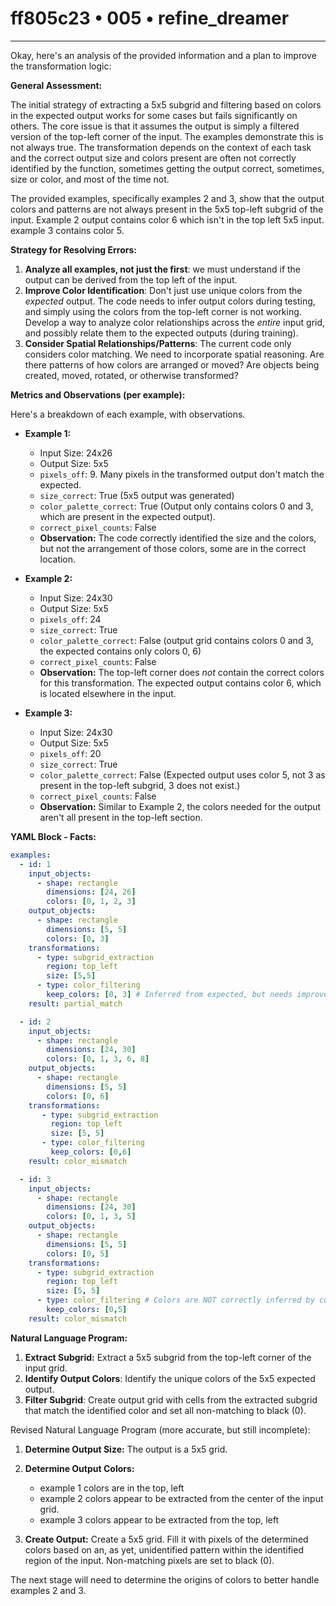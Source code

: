 # ff805c23 • 005 • refine_dreamer

---
Okay, here's an analysis of the provided information and a plan to improve the transformation logic:

**General Assessment:**

The initial strategy of extracting a 5x5 subgrid and filtering based on colors in the expected output works for some cases but fails significantly on others. The core issue is that it assumes the output is simply a filtered version of the top-left corner of the input. The examples demonstrate this is not always true. The transformation depends on the context of each task and the correct output size and colors present are often not correctly identified by the function, sometimes getting the output correct, sometimes, size or color, and most of the time not.

The provided examples, specifically examples 2 and 3, show that the output colors and patterns are not always present in the 5x5 top-left subgrid of the input. Example 2 output contains color 6 which isn't in the top left 5x5 input. example 3 contains color 5.

**Strategy for Resolving Errors:**

1.  **Analyze all examples, not just the first**: we must understand if the
    output can be derived from the top left of the input.
2.  **Improve Color Identification**: Don't just use unique colors from the *expected* output. The code needs to infer output colors during testing, and simply using the colors from the top-left corner is not working. Develop a way to analyze color relationships across the *entire* input grid, and possibly relate them to the expected outputs (during training).
3.  **Consider Spatial Relationships/Patterns**: The current code only considers color matching. We need to incorporate spatial reasoning. Are there patterns of how colors are arranged or moved? Are objects being created, moved, rotated, or otherwise transformed?

**Metrics and Observations (per example):**

Here's a breakdown of each example, with observations.

*   **Example 1:**
    *   Input Size: 24x26
    *   Output Size: 5x5
    *   `pixels_off`: 9. Many pixels in the transformed output don't match the expected.
    *   `size_correct`: True (5x5 output was generated)
    *   `color_palette_correct`: True (Output only contains colors 0 and 3, which are present in the expected output).
    *    `correct_pixel_counts`: False
    *   **Observation:** The code correctly identified the size and the colors, but not the arrangement of those colors, some are in the correct location.

*   **Example 2:**
    *   Input Size: 24x30
    *   Output Size: 5x5
    *   `pixels_off`: 24
    *   `size_correct`: True
    *   `color_palette_correct`: False (output grid contains colors 0 and 3, the expected contains only colors 0, 6)
    *   `correct_pixel_counts`: False
    *   **Observation:** The top-left corner does *not* contain the correct colors for this transformation. The expected output contains color 6, which is located elsewhere in the input.

*   **Example 3:**
    *   Input Size: 24x30
    *   Output Size: 5x5
    *   `pixels_off`: 20
    *   `size_correct`: True
    *   `color_palette_correct`: False (Expected output uses color 5, not 3 as present in the top-left subgrid, 3 does not exist.)
    *   `correct_pixel_counts`: False
    *   **Observation:** Similar to Example 2, the colors needed for the output aren't all present in the top-left section.

**YAML Block - Facts:**

```yaml
examples:
  - id: 1
    input_objects:
      - shape: rectangle
        dimensions: [24, 26]
        colors: [0, 1, 2, 3]
    output_objects:
      - shape: rectangle
        dimensions: [5, 5]
        colors: [0, 3]
    transformations:
      - type: subgrid_extraction
        region: top_left
        size: [5,5]
      - type: color_filtering
        keep_colors: [0, 3] # Inferred from expected, but needs improvement
    result: partial_match

  - id: 2
    input_objects:
      - shape: rectangle
        dimensions: [24, 30]
        colors: [0, 1, 3, 6, 8]
    output_objects:
      - shape: rectangle
        dimensions: [5, 5]
        colors: [0, 6]
    transformations:
       - type: subgrid_extraction
         region: top_left
         size: [5, 5]
       - type: color_filtering
         keep_colors: [0,6]
    result: color_mismatch

  - id: 3
    input_objects:
      - shape: rectangle
        dimensions: [24, 30]
        colors: [0, 1, 3, 5]
    output_objects:
      - shape: rectangle
        dimensions: [5, 5]
        colors: [0, 5]
    transformations:
      - type: subgrid_extraction
        region: top_left
        size: [5, 5]
      - type: color_filtering # Colors are NOT correctly inferred by current logic
        keep_colors: [0,5]
    result: color_mismatch
```

**Natural Language Program:**

1.  **Extract Subgrid:** Extract a 5x5 subgrid from the top-left corner of the input grid.
2.  **Identify Output Colors**: Identify the unique colors of the 5x5 expected output.
3.  **Filter Subgrid**: Create output grid with cells from the extracted subgrid that match the identified color and set all non-matching to black (0).

Revised Natural Language Program (more accurate, but still incomplete):

1.  **Determine Output Size:** The output is a 5x5 grid.
2. **Determine Output Colors:**
   * example 1 colors are in the top, left
   * example 2 colors appear to be extracted from the center of the input grid.
   * example 3 colors appear to be extracted from the top, left

3.  **Create Output:** Create a 5x5 grid. Fill it with pixels of the determined colors based on an, as yet, unidentified pattern within the identified region of the input. Non-matching pixels are set to black (0).

The next stage will need to determine the origins of colors to better handle examples 2 and 3.

